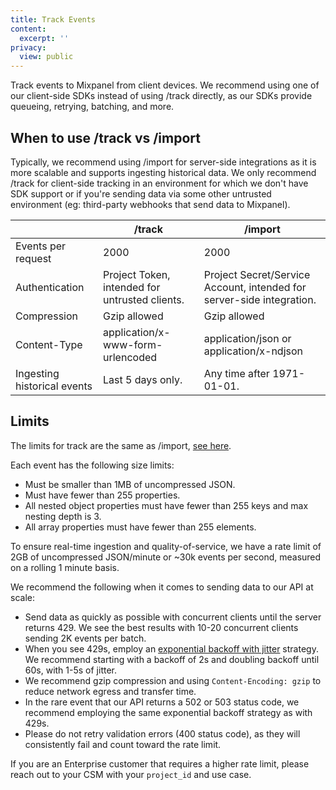 ```yaml
---
title: Track Events
content:
  excerpt: ''
privacy:
  view: public
---
```

Track events to Mixpanel from client devices. We recommend using one of our client-side SDKs instead of using /track directly, as our SDKs provide queueing, retrying, batching, and more.

## When to use /track vs /import

Typically, we recommend using /import for server-side integrations as it is more scalable and supports ingesting historical data. We only recommend /track for client-side tracking in an environment for which we don't have SDK support or if you're sending data via some other untrusted environment (eg: third-party webhooks that send data to Mixpanel).

|                             | /track                                         | /import                                                               |
| --------------------------- | ---------------------------------------------- | --------------------------------------------------------------------- |
| Events per request          | 2000                                           | 2000                                                                  |
| Authentication              | Project Token, intended for untrusted clients. | Project Secret/Service Account, intended for server-side integration. |
| Compression                 | Gzip allowed                                   | Gzip allowed                                                          |
| Content-Type                | application/x-www-form-urlencoded              | application/json or application/x-ndjson                              |
| Ingesting historical events | Last 5 days only.                              | Any time after 1971-01-01.                                            |

## Limits

The limits for track are the same as /import, [see here](https://developer.mixpanel.com/reference/import-events#rate-limits).

Each event has the following size limits:

- Must be smaller than 1MB of uncompressed JSON.
- Must have fewer than 255 properties.
- All nested object properties must have fewer than 255 keys and max nesting depth is 3.
- All array properties must have fewer than 255 elements.

To ensure real-time ingestion and quality-of-service, we have a rate limit of 2GB of uncompressed JSON/minute or ~30k events per second, measured on a rolling 1 minute basis.

We recommend the following when it comes to sending data to our API at scale:

- Send data as quickly as possible with concurrent clients until the server returns 429. We see the best results with 10-20 concurrent clients sending 2K events per batch.
- When you see 429s, employ an [exponential backoff with jitter](https://docs.aws.amazon.com/general/latest/gr/api-retries.html) strategy. We recommend starting with a backoff of 2s and doubling backoff until 60s, with 1-5s of jitter.
- We recommend gzip compression and using `Content-Encoding: gzip` to reduce network egress and transfer time.
- In the rare event that our API returns a 502 or 503 status code, we recommend employing the same exponential backoff strategy as with 429s.
- Please do not retry validation errors (400 status code), as they will consistently fail and count toward the rate limit.

If you are an Enterprise customer that requires a higher rate limit, please reach out to your CSM with your `project_id` and use case.
